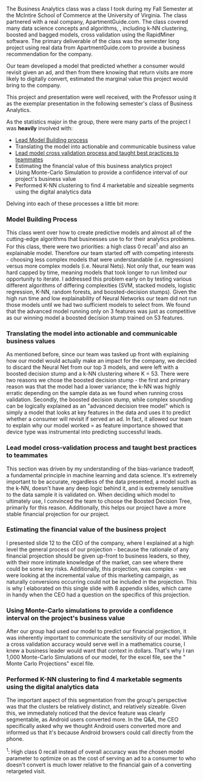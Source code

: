 The Business Analytics class was a class I took during my Fall Semester at the McIntire School of Commerce at the University of Virginia. The class partnered with a real company, ApartmentGuide.com. The class covered many data science concepts and algorithms, , including k-NN clustering, boosted and bagged models, cross validation using the RapidMiner software. The primary deliverable of the class was the semester long project using real data from ApartmentGuide.com to provide a business recommendation for the company. 

Our team developed a model that predicted whether a consumer would revisit given an ad, and then from there knowing that return visits
are more likely to digitally convert, estimated the marginal value this project would bring to the company. 

This project and presentation were well received, with the Professor using it as the exemplar presentation in the following semester's class of Business Analytics.


As the statistics major in the group, there were many parts of the project I was **heavily** involved with:

* [Lead Model Building process](https://docs.google.com/spreadsheets/d/1cTd5uGjXgF_-3J6KWbRs3bOccydrGfTOt1jeKCiscrw/edit?usp=sharing)
* Translating the model into actionable and communicable business value
* [Lead model cross validation process and taught best practices to teammates](https://docs.google.com/spreadsheets/d/1cTd5uGjXgF_-3J6KWbRs3bOccydrGfTOt1jeKCiscrw/edit?usp=sharing)
* Estimating the financial value of this business analytics project
* Using Monte-Carlo Simulation to provide a confidence interval of our project's business value
* Performed K-NN clustering to find 4 marketable and sizeable segments using the digital analytics data 

    
  
 Delving into each of these processes a little bit more:
  
  ### Model Building Process
  
This class went over how to create predictive models and almost all of the cutting-edge algorithms that businesses use to for their analytics problems. For this class, there were two priorities: a high class 0 recall<sup>1</sup> and also an explainable model. Therefore our team started off with competing interests - choosing less complex models that were understandable (i.e. regression) versus more complex models (i.e. Neural Nets). Not only that, our team was hard capped by time, meaning models that took longer to run limited our opportunity to iterate. I addressed this problem early on by testing various different algorithms of differing complexities (SVM, stacked models, logistic regression, K-NN, random forests, and boosted-decision stumps). Given the high run time and low explainability of Neural Networks our team did not run those models until we had two sufficient models to select from. We found that the advanced model running only on 3 features was just as competitive as our winning model a boosted decision stump trained on 53 features. 


### Translating the model into actionable and communicable business values

As mentioned before, since our team was tasked up front with explaining how our model would actually make an impact for the company, we decided to discard the Neural Net from our top 3 models, and were left with a boosted decision stump and a k-NN clustering where K = 53.
There were two reasons we chose the boosted decision stump - the first and primary reason was that the model had a lower variance; the k-NN was highly erratic depending on the sample data as we found when running cross validation. Secondly, the boosted decision stump, while complex sounding can be logically explained as an "advanced decision tree model" which is simply a model that looks at key features in the data and uses it to predict whether a consumer will revisit if served an ad. In fact, it allowed our team to explain why our model worked = as feature importance showed that device type was instrumental into predicting successful leads.

### Lead model cross-validation process and taught best practices to teammates

This section was driven by my understanding of the bias-variance tradeoff, a fundamental principle in machine learning and data science. 
It's extremely important to be accurate, regardless of the data presented, a model such as the k-NN, doesn't have any deep logic behind it, and is extremely sensitive to the data sample it is validated on. When deciding which model to ultimately use, I convinced the team to choose the Boosted Decision Tree, primarily for this reason. Additionally, this helps our project have a more stable financial projection for our project.

### Estimating the financial value of the business project

I presented slide 12 to the CEO of the company, where I explained at a high level the general process of our projection - because the rationale of any financial projection should be given up-front to business leaders, so they, with their more intimate knowledge of the market, can see where there could be some key risks. Additionally, this projection, was complex - we were looking at the incremental value of this marketing campaign, as naturally conversions occurring could not be included in the projection. This is why I elaborated on this single slide with 8 appendix slides, which came in handy when the CEO had a question on the specifics of this projection.

### Using Monte-Carlo simulations to provide a confidence interval on the project's business value

After our group had used our model to predict our financial projection, it was inherently important to communicate the sensitivity of our model. While a cross validation accuracy would serve well in a mathematics course, I knew a business leader would want that context 
in dollars. That's why I ran 1,000 Monte-Carlo Simulations of our model, for the excel file, see the "
Monte Carlo Projections" excel file. 



### Performed K-NN clustering to find 4 marketable segments using the digital analytics data

The important aspect of this segmentation from the group's perspective was that the clusters be relatively distinct, and relatively sizeable. Given this, we immediately noticed that the device feature was clearly segmentable, as Android users converted more. In the Q&A, the CEO specifically asked why we thought Android users converted more and informed us that it's because Android browsers could call directly from the phone. 




<sup>1</sup>: High class 0 recall instead of overall accuracy was the chosen model parameter to optimize on as the cost of serving an ad to a consumer to who doesn't convert is much lower relative to the financial gain of a converting retargeted visit.
